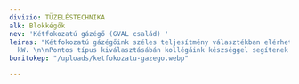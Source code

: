 ```yaml
---
divizio: TÜZELÉSTECHNIKA
alk: Blokkégők
nev: 'Kétfokozatú gázégő (GVAL család) '
leiras: "Kétfokozatú gázégőink széles teljesítmény választékban elérhetőek: 18 - 1774
  kW. \n\nPontos típus kiválasztásábán kollégáink készséggel segítenek! "
boritokep: "/uploads/ketfokozatu-gazego.webp"

---
```

